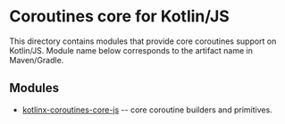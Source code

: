 # Coroutines core for Kotlin/JS

This directory contains modules that provide core coroutines support on Kotlin/JS.
Module name below corresponds to the artifact name in Maven/Gradle.

## Modules

* [kotlinx-coroutines-core-js](kotlinx-coroutines-core-js/README.md) -- core coroutine builders and primitives.

